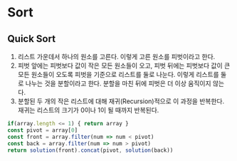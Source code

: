 # Sort

## Quick Sort

1. 리스트 가운데서 하나의 원소를 고른다. 이렇게 고른 원소를 피벗이라고 한다.
2. 피벗 앞에는 피벗보다 값이 작은 모든 원소들이 오고, 피벗 뒤에는 피벗보다 값이 큰 모든 원소들이 오도록 피벗을 기준으로 리스트를 둘로 나눈다. 이렇게 리스트를 둘로 나누는 것을 분할이라고 한다. 분할을 마친 뒤에 피벗은 더 이상 움직이지 않는다.
3. 분할된 두 개의 작은 리스트에 대해 재귀(Recursion)적으로 이 과정을 반복한다. 재귀는 리스트의 크기가 0이나 1이 될 때까지 반복된다.

```javascript
if(array.length <= 1) { return array }
const pivot = array[0]
const front = array.filter(num => num < pivot)
const back = array.filter(num => num > pivot)
return solution(front).concat(pivot, solution(back))
```
